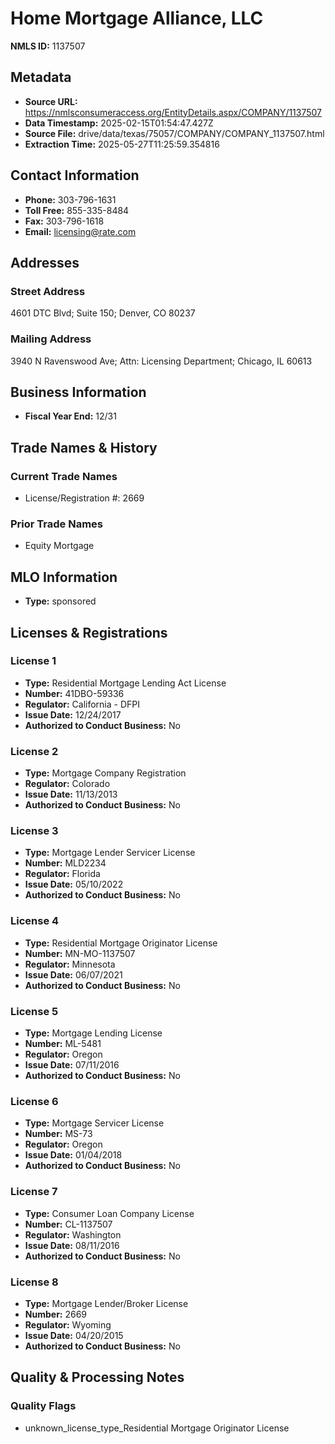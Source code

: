 # Home Mortgage Alliance, LLC

**NMLS ID:** 1137507

## Metadata
- **Source URL:** https://nmlsconsumeraccess.org/EntityDetails.aspx/COMPANY/1137507
- **Data Timestamp:** 2025-02-15T01:54:47.427Z
- **Source File:** drive/data/texas/75057/COMPANY/COMPANY_1137507.html
- **Extraction Time:** 2025-05-27T11:25:59.354816

## Contact Information
- **Phone:** 303-796-1631
- **Toll Free:** 855-335-8484
- **Fax:** 303-796-1618
- **Email:** licensing@rate.com

## Addresses
### Street Address
4601 DTC Blvd; Suite 150; Denver, CO 80237

### Mailing Address
3940 N Ravenswood Ave; Attn: Licensing Department; Chicago, IL 60613

## Business Information
- **Fiscal Year End:** 12/31

## Trade Names & History
### Current Trade Names
- License/Registration #: 2669

### Prior Trade Names
- Equity Mortgage

## MLO Information
- **Type:** sponsored

## Licenses & Registrations

### License 1
- **Type:** Residential Mortgage Lending Act License
- **Number:** 41DBO-59336
- **Regulator:** California - DFPI
- **Issue Date:** 12/24/2017
- **Authorized to Conduct Business:** No

### License 2
- **Type:** Mortgage Company Registration
- **Regulator:** Colorado
- **Issue Date:** 11/13/2013
- **Authorized to Conduct Business:** No

### License 3
- **Type:** Mortgage Lender Servicer License
- **Number:** MLD2234
- **Regulator:** Florida
- **Issue Date:** 05/10/2022
- **Authorized to Conduct Business:** No

### License 4
- **Type:** Residential Mortgage Originator License
- **Number:** MN-MO-1137507
- **Regulator:** Minnesota
- **Issue Date:** 06/07/2021
- **Authorized to Conduct Business:** No

### License 5
- **Type:** Mortgage Lending License
- **Number:** ML-5481
- **Regulator:** Oregon
- **Issue Date:** 07/11/2016
- **Authorized to Conduct Business:** No

### License 6
- **Type:** Mortgage Servicer License
- **Number:** MS-73
- **Regulator:** Oregon
- **Issue Date:** 01/04/2018
- **Authorized to Conduct Business:** No

### License 7
- **Type:** Consumer Loan Company License
- **Number:** CL-1137507
- **Regulator:** Washington
- **Issue Date:** 08/11/2016
- **Authorized to Conduct Business:** No

### License 8
- **Type:** Mortgage Lender/Broker License
- **Number:** 2669
- **Regulator:** Wyoming
- **Issue Date:** 04/20/2015
- **Authorized to Conduct Business:** No

## Quality & Processing Notes
### Quality Flags
- unknown_license_type_Residential Mortgage Originator License
